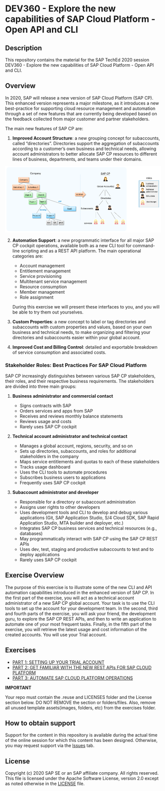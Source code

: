 # DEV360 - Explore the new capabilities of SAP Cloud Platform - Open API and CLI

## Description

This repository contains the material for the SAP TechEd 2020 session DEV360 - Explore the new capabilities of SAP Cloud Platform - Open API and CLI. 

## Overview

In 2020, SAP will release a new version of SAP Cloud Platform (SAP CP).
This enhanced version represents a major milestone, as it introduces a new best-practice for supporting cloud resource management and automation through a set of new features that are currently being developed based on the feedback collected from major customer and partner stakeholders. 

The main new features of SAP CP are:

1. **Improved Account Structure**: a new grouping concept for subaccounts, called “directories”. Directories support the aggregation of subaccounts according to a customer’s own business and technical needs, allowing account administrators to better allocate SAP CP resources to different lines of business, departments, and teams under their domains.

![Improved Account Structure](/assets/images/Overview.png)

2. **Automation Support**: a new programmatic interface for all major SAP CP cockpit operations, available both as a new CLI tool for command-line scripting and as a REST API platform. The main operational categories are:
    * Account management
    * Entitlement management
    * Service provisioning
    * Multitenant service management
    * Resource consumption
    * Member management
    * Role assignment
    
    During this exercise we will present these interfaces to you, and you will be able to try them out yourselves.
    
3. **Custom Properties**: a new concept to label or tag directories and subaccounts with custom properties and values, based on your own business and technical needs, to make organizing and filtering your directories and subaccounts easier within your global account.

4. **Improved Cost and Billing Control**: detailed and exportable breakdown of service consumption and associated costs.

### Stakeholder Roles: Best Practices For SAP Cloud Platform

SAP CP increasingly distinguishes between various SAP CP stakeholders, their roles, and their respective business requirements. 
The stakeholders are divided into three main groups:

1. **Business administrator and commercial contact**
    * Signs contracts with SAP
    * Orders services and apps from SAP
    * Receives and reviews monthly balance statements
    * Reviews usage and costs
    * Rarely uses SAP CP cockpit
    
2. **Technical account administrator and technical contact**
    * Manages a global account, regions, security, and so on
    * Sets up directories, subaccounts, and roles for additional stakeholders in the company
    * Maps service entitlements and quotas to each of these stakeholders
    * Tracks usage dashboard
    * Uses the CLI tools to automate procedures
    * Subscribes business users to applications
    * Frequently uses SAP CP cockpit
    
3. **Subaccount administrator and developer**
    * Responsible for a directory or subaccount administration 
    * Assigns user rights to other developers
    * Uses development tools and CLI to develop and debug various applications (Git, SAP Application Studio, S/4 Cloud SDK, SAP Rapid Application Studio, MTA builder and deployer, etc.)
    * Integrates SAP CP business services and technical resources (e.g., databases)
    * May programmatically interact with SAP CP using the SAP CP REST APIs
    * Uses dev, test, staging and productive subaccounts to test and to deploy applications
    * Rarely uses SAP CP cockpit


## Exercise Overview

The purpose of this exercise is to illustrate some of the new CLI and API automation capabilities introduced in the enhanced version of SAP CP. 
In the first part of the exercise, you will act as a technical account administrator of a new SAP CP global account. Your task is to use the CLI tools to set up the account for your development team.
In the second, third and fourth parts of the exercise, you will ask your friend, the development guru, to explore the SAP CP REST APIs, and then to write an application to automate one of your most frequent tasks. Finally, in the fifth part of the exercise, you will retrieve the latest usage and cost information of the created accounts.
You will use your Trial account.


## Exercises

- [PART 1: SETTING UP YOUR TRIAL ACCOUNT](exercises/part1/)
- [PART 2: GET FAMILIAR WITH THE NEW REST APIs FOR SAP CLOUD PLATFORM ](exercises/part2/)
- [PART 3: AUTOMATE SAP CLOUD PLATFORM OPERATIONS](exercises/part3/)

**IMPORTANT**

Your repo must contain the .reuse and LICENSES folder and the License section below. DO NOT REMOVE the section or folders/files. Also, remove all unused template assets(images, folders, etc) from the exercises folder. 

## How to obtain support

Support for the content in this repository is available during the actual time of the online session for which this content has been designed. Otherwise, you may request support via the [Issues](../../issues) tab.

## License
Copyright (c) 2020 SAP SE or an SAP affiliate company. All rights reserved. This file is licensed under the Apache Software License, version 2.0 except as noted otherwise in the [LICENSE](LICENSES/Apache-2.0.txt) file.
